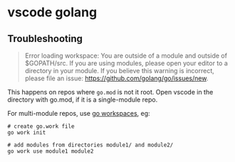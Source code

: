 # vscode golang

## Troubleshooting

> Error loading workspace: You are outside of a module and outside of $GOPATH/src. If you are using modules, please open your editor to a directory in your module. If you believe this warning is incorrect, please file an issue: https://github.com/golang/go/issues/new.

This happens on repos where `go.mod` is not it root. Open vscode in the directory with go.mod, if it is a single-module repo.

For multi-module repos, use [go workspaces](https://github.com/golang/tools/blob/master/gopls/doc/workspace.md), eg:

```shell
# create go.work file
go work init

# add modules from directories module1/ and module2/
go work use module1 module2
```
